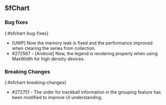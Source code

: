 ## SfChart 

### Bug fixes
{:#sfchart-bug-fixes}

* [UWP] Now the memory leak is fixed and the performance improved when clearing the series from collection.
* \#272567 - [Android] Now, the legend is rendering properly when using MaxWidth for high density devices.

### Breaking Changes
{:#sfchart-breaking-changes}

* \#272751 - The order for trackball information in the grouping feature has been modified to improve UI understanding.
